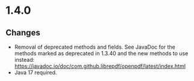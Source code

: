 # 1.4.0

## Changes
* Removal of deprecated methods and fields. See JavaDoc for the methods marked as deprecated in 1.3.40 and the new methods to use instead: https://javadoc.io/doc/com.github.librepdf/openpdf/latest/index.html
* Java 17 required.
